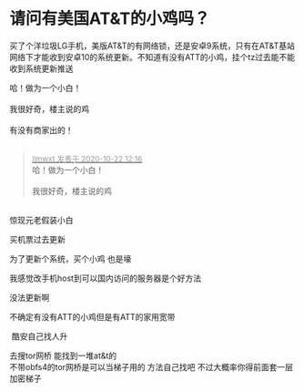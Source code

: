 # 请问有美国AT&amp;T的小鸡吗？


买了个洋垃圾LG手机，美版AT&amp;T的有网络锁，还是安卓9系统，只有在AT&amp;T基站网络下才能收到安卓10的系统更新。不知道有没有ATT的小鸡，挂个tz过去能不能收到系统更新推送

哈！做为一个小白！<br />
<br />
我很好奇，楼主说的鸡<br />
<br />
有没有商家出的！<br />
<br />
<img src="static/image/smiley/default/time.gif" smilieid="15" border="0" alt="" /><img src="static/image/smiley/default/time.gif" smilieid="15" border="0" alt="" /><img src="static/image/smiley/default/time.gif" smilieid="15" border="0" alt="" />

<div class="quote"><blockquote><font size="2"><a href="https://www.hostloc.com/forum.php?mod=redirect&amp;goto=findpost&amp;pid=9335377&amp;ptid=757107" target="_blank"><font color="#999999">llmwxt 发表于 2020-10-22 12:16</font></a></font><br />
哈！做为一个小白！<br />
<br />
我很好奇，楼主说的鸡</blockquote></div><br />
惊现元老假装小白

买机票过去更新<img src="static/image/smiley/default/lol.gif" smilieid="12" border="0" alt="" />

为了更新个系统，买个小鸡 也是壕<img id="aimg_qTcmf" onclick="zoom(this, this.src, 0, 0, 0)" class="zoom" src="https://cdn.jsdelivr.net/gh/hishis/forum-master/public/images/patch.gif" onmouseover="img_onmouseoverfunc(this)" onload="thumbImg(this)" border="0" alt="" />

我感觉改手机host到可以国内访问的服务器是个好方法<img src="static/image/smiley/default/lol.gif" smilieid="12" border="0" alt="" />

没法更新啊

不确定有没有ATT的小鸡但是有ATT的家用宽带

<img src="static/image/smiley/yct/022.gif" smilieid="42" border="0" alt="" /> 酷安自己找人升

去搜tor网桥 能找到一堆at&amp;t的<br />
不带obfs4的tor网桥是可以当梯子用的 方法自己找吧 不过大概率你得前面套一层加密梯子
